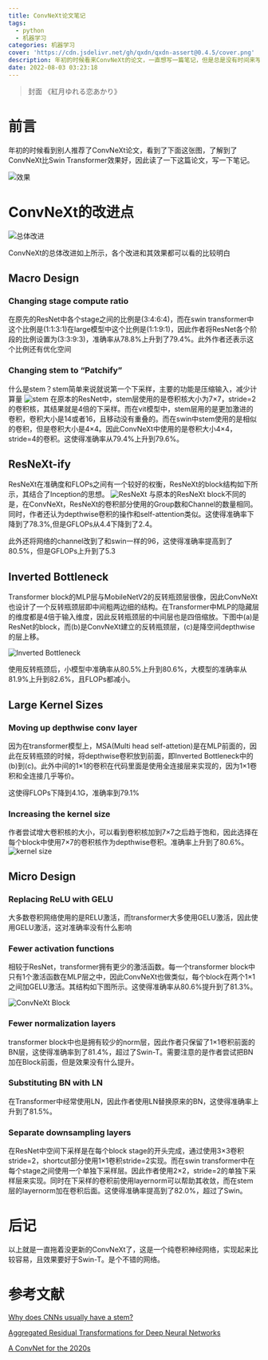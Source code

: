 ```yaml
---
title: ConvNeXt论文笔记
tags:
  - python
  - 机器学习
categories: 机器学习
cover: 'https://cdn.jsdelivr.net/gh/qxdn/qxdn-assert@0.4.5/cover.png'
description: 年初的时候看来ConvNeXt的论文，一直想写一篇笔记，但是总是没有时间来写。现在有空可以写一下。
date: 2022-08-03 03:23:18
---
```



> 封面 《紅月ゆれる恋あかり》

# 前言
年初的时候看到别人推荐了ConvNeXt论文，看到了下面这张图，了解到了ConvNeXt比Swin Transformer效果好，因此读了一下这篇论文，写一下笔记。

![效果](https://cdn.jsdelivr.net/gh/qxdn/qxdn-assert@0.4.5/compare.png)

# ConvNeXt的改进点

![总体改进](https://cdn.jsdelivr.net/gh/qxdn/qxdn-assert@0.4.5/Improve.png)

ConvNeXt的总体改进如上所示，各个改进和其效果都可以看的比较明白

## Macro Design
### Changing stage compute ratio
在原先的ResNet中各个stage之间的比例是(3:4:6:4)，而在swin transformer中这个比例是(1:1:3:1)在large模型中这个比例是(1:1:9:1)，因此作者将ResNet各个阶段的比例设置为(3:3:9:3)，准确率从78.8%上升到了79.4%。此外作者还表示这个比例还有优化空间

### Changing stem to “Patchify”
什么是stem？stem简单来说就说第一个下采样，主要的功能是压缩输入，减少计算量
![stem](https://cdn.jsdelivr.net/gh/qxdn/qxdn-assert@0.4.5/stem.png)
在原本的ResNet中，stem层使用的是卷积核大小为7×7，stride=2的卷积核，其结果就是4倍的下采样。而在vit模型中，stem层用的是更加激进的卷积，卷积大小是14或者16，且移动没有重叠的。而在swin中stem使用的是相似的卷积，但是卷积大小是4×4。因此ConvNeXt中使用的是卷积大小4×4，stride=4的卷积。这使得准确率从79.4%上升到79.6%。

## ResNeXt-ify
ResNeXt在准确度和FLOPs之间有一个较好的权衡，ResNeXt的block结构如下所示，其结合了Inception的思想。
![ResNeXt](https://cdn.jsdelivr.net/gh/qxdn/qxdn-assert@0.4.5/resnext.png)
与原本的ResNeXt block不同的是，在ConvNeXt，ResNeXt的卷积部分使用的Group数和Channel的数量相同。同时，作者还认为depthwise卷积的操作和self-attention类似。这使得准确率下降到了78.3%,但是GFLOPs从4.4下降到了2.4。

此外还将网络的channel改到了和swin一样的96，这使得准确率提高到了80.5%，但是GFLOPs上升到了5.3

## Inverted Bottleneck
Transformer block的MLP层与MobileNetV2的反转瓶颈层很像，因此ConvNeXt也设计了一个反转瓶颈层即中间粗两边细的结构。在Transformer中MLP的隐藏层的维度都是4倍于输入维度，因此反转瓶颈层的中间层也是四倍缩放。下图中(a)是ResNet的block，而(b)是ConvNeXt建立的反转瓶颈层，(c)是降空间depthwise的层上移。

![Inverted Bottleneck](https://cdn.jsdelivr.net/gh/qxdn/qxdn-assert@0.4.5/InvertedBottleneck.png)

使用反转瓶颈后，小模型中准确率从80.5%上升到80.6%，大模型的准确率从81.9%上升到82.6%，且FLOPs都减小。

## Large Kernel Sizes
### Moving up depthwise conv layer
因为在transformer模型上，MSA(Multi head self-attetion)是在MLP前面的，因此在反转瓶颈的时候，将depthwise卷积放到前面，即Inverted Bottleneck中的(b)到(c)。此外中间的1×1的卷积在代码里面是使用全连接层来实现的，因为1×1卷积和全连接几乎等价。

这使得FLOPs下降到4.1G，准确率到79.1%

### Increasing the kernel size
作者尝试增大卷积核的大小，可以看到卷积核加到7×7之后趋于饱和，因此选择在每个block中使用7×7的卷积核作为depthwise卷积。准确率上升到了80.6%。
![kernel size](https://cdn.jsdelivr.net/gh/qxdn/qxdn-assert@0.4.5/filter.png)


## Micro Design
### Replacing ReLU with GELU
大多数卷积网络使用的是RELU激活，而transformer大多使用GELU激活，因此使用GELU激活，这对准确率没有什么影响

### Fewer activation functions
相较于ResNet，transformer拥有更少的激活函数。每一个transformer block中只有1个激活函数在MLP层之中，因此ConvNeXt也做类似，每个block在两个1×1之间加GELU激活。其结构如下图所示。这使得准确率从80.6%提升到了81.3%。

![ConvNeXt Block](https://cdn.jsdelivr.net/gh/qxdn/qxdn-assert@0.4.5/block.png)

### Fewer normalization layers
transformer block中也是拥有较少的norm层，因此作者只保留了1×1卷积前面的BN层，这使得准确率到了81.4%，超过了Swin-T。需要注意的是作者尝试把BN加在Block前面，但是效果没有什么提升。

### Substituting BN with LN
在Transformer中经常使用LN，因此作者使用LN替换原来的BN，这使得准确率上升到了81.5%。

### Separate downsampling layers
在ResNet中空间下采样是在每个block stage的开头完成，通过使用3×3卷积stride=2，shortcut部分使用1×1卷积stride=2实现。而在swin transformer中在每个stage之间使用一个单独下采样层。因此作者使用2×2，stride=2的单独下采样层来实现。同时在下采样的卷积前使用layernorm可以帮助其收敛，而在stem层的layernorm加在卷积后面。这使得准确率提高到了82.0%，超过了Swin。


# 后记
以上就是一直拖着没更新的ConvNeXt了，这是一个纯卷积神经网络，实现起来比较容易，且效果要好于Swin-T。是个不错的网络。


# 参考文献
[Why does CNNs usually have a stem?](https://stackoverflow.com/questions/68258188/why-does-cnns-usually-have-a-stem)

[Aggregated Residual Transformations for Deep Neural Networks](https://arxiv.org/abs/1611.05431v2)

[A ConvNet for the 2020s](https://arxiv.org/abs/2201.03545)